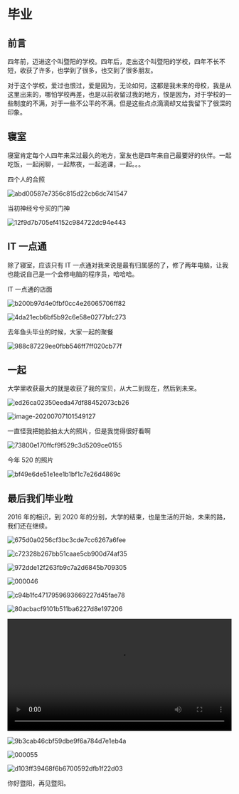 # 毕业

## 前言

四年前，迈进这个叫暨阳的学校。四年后，走出这个叫暨阳的学校，四年不长不短，收获了许多，也学到了很多，也交到了很多朋友。

对于这个学校，爱过也恨过，爱是因为，无论如何，这都是我未来的母校，我是从这里出来的，哪怕学校再差，也是以前收留过我的地方，恨是因为，对于学校的一些制度的不满，对于一些不公平的不满。但是这些点点滴滴却又给我留下了很深的印象。

## 寝室

寝室肯定每个人四年来呆过最久的地方，室友也是四年来自己最要好的伙伴。一起吃饭，一起闲聊，一起熬夜，一起逃课，一起。。。

四个人的合照

![abd00587e7356c815d22cb6dc741547](../../assets/images/abd00587e7356c815d22cb6dc741547.jpg)

当初神经兮兮买的门神

![12f9d7b705ef4152c984722dc94e443](../../assets/images/12f9d7b705ef4152c984722dc94e443.jpg)

## IT 一点通

除了寝室，应该只有 IT 一点通对我来说是最有归属感的了，修了两年电脑，让我也能说自己是一个会修电脑的程序员，哈哈哈。

IT 一点通的店面

![b200b97d4e0fbf0cc4e26065706ff82](../../assets/images/b200b97d4e0fbf0cc4e26065706ff82.jpg)

![4da21ecb6bf5b92c6e58e0277bfc273](../../assets/images/4da21ecb6bf5b92c6e58e0277bfc273.jpg)

去年鱼头毕业的时候，大家一起的聚餐

![988c87229ee0fbb546ff7ff020cb77f](../../assets/images/988c87229ee0fbb546ff7ff020cb77f.jpg)

## 一起

大学里收获最大的就是收获了我的宝贝，从大二到现在，然后到未来。

![ed26ca02350eeda47df88452073cb26](../../assets/images/ed26ca02350eeda47df88452073cb26.jpg)

![image-20200707101549127](../../assets/images/image-20200707101549127.png)

一直怪我把她脸拍太大的照片，但是我觉得很好看啊

![73800e170ffcf9f529c3d5209ce0155](../../assets/images/73800e170ffcf9f529c3d5209ce0155.jpg)

今年 520 的照片

![bf49e6de51e1ee1b1bf1c7e26d4869c](../../assets/images/bf49e6de51e1ee1b1bf1c7e26d4869c.jpg)

## 最后我们毕业啦

2016 年的相识，到 2020 年的分别，大学的结束，也是生活的开始，未来的路，我们还在继续。

![675d0a0256cf3bc3cde7cc6267a6fee](../../assets/images/675d0a0256cf3bc3cde7cc6267a6fee.jpg)

![c72328b267bb51caae5cb900d74af35](../../assets/images/c72328b267bb51caae5cb900d74af35.jpg)

![972dde12f263fb9c7a2d6845b709305](../../assets/images/972dde12f263fb9c7a2d6845b709305.jpg)

![000046](../../assets/images/000046.jpg)

![c94b1fc4717959693669227d45fae78](../../assets/images/c94b1fc4717959693669227d45fae78.jpg)

![80acbacf9101b511ba6227d8e197206](../../assets/images/80acbacf9101b511ba6227d8e197206.jpg)

<video  controls="controls"  loop="loop" style="width:100%" src="/assets/video/dc42058175e7fee392b2f009fa5a1782.mp4"></video>

![9b3cab46cbf59dbe9f6a784d7e1eb4a](../../assets/images/9b3cab46cbf59dbe9f6a784d7e1eb4a.jpg)

![000055](../../assets/images/000055.jpg)

![d103ff39468f6b6700592dfb1f22d03](../../assets/images/d103ff39468f6b6700592dfb1f22d03.jpg)

你好暨阳，再见暨阳。
